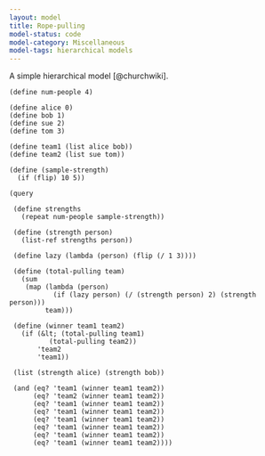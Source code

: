 ```yaml
---
layout: model
title: Rope-pulling
model-status: code
model-category: Miscellaneous
model-tags: hierarchical models
---
```


A simple hierarchical model [@churchwiki].

    (define num-people 4)
    
    (define alice 0)
    (define bob 1)
    (define sue 2)
    (define tom 3)
    
    (define team1 (list alice bob))
    (define team2 (list sue tom))
    
    (define (sample-strength)
      (if (flip) 10 5))
    
    (query
    
     (define strengths
       (repeat num-people sample-strength))
    
     (define (strength person)
       (list-ref strengths person))
    
     (define lazy (lambda (person) (flip (/ 1 3))))
    
     (define (total-pulling team)
       (sum
        (map (lambda (person)
               (if (lazy person) (/ (strength person) 2) (strength person)))
             team)))
    
     (define (winner team1 team2)
       (if (&lt; (total-pulling team1)
              (total-pulling team2))
           'team2
           'team1))
    
     (list (strength alice) (strength bob))
    
     (and (eq? 'team1 (winner team1 team2))
          (eq? 'team2 (winner team1 team2))
          (eq? 'team1 (winner team1 team2))
          (eq? 'team1 (winner team1 team2))
          (eq? 'team1 (winner team1 team2))
          (eq? 'team1 (winner team1 team2))
          (eq? 'team1 (winner team1 team2))
          (eq? 'team1 (winner team1 team2))))
